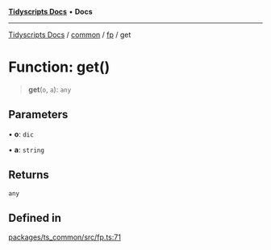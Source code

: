 [**Tidyscripts Docs**](../../../../../README.md) • **Docs**

***

[Tidyscripts Docs](../../../../../globals.md) / [common](../../../README.md) / [fp](../README.md) / get

# Function: get()

> **get**(`o`, `a`): `any`

## Parameters

• **o**: `dic`

• **a**: `string`

## Returns

`any`

## Defined in

[packages/ts\_common/src/fp.ts:71](https://github.com/sheunaluko/tidyscripts/blob/master/packages/ts_common/src/fp.ts#L71)
